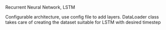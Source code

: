 
Recurrent Neural Network, LSTM

Configurable architecture, use config file to add layers. 
DataLoader class takes care of creating the dataset suitable for LSTM with desired timestep
